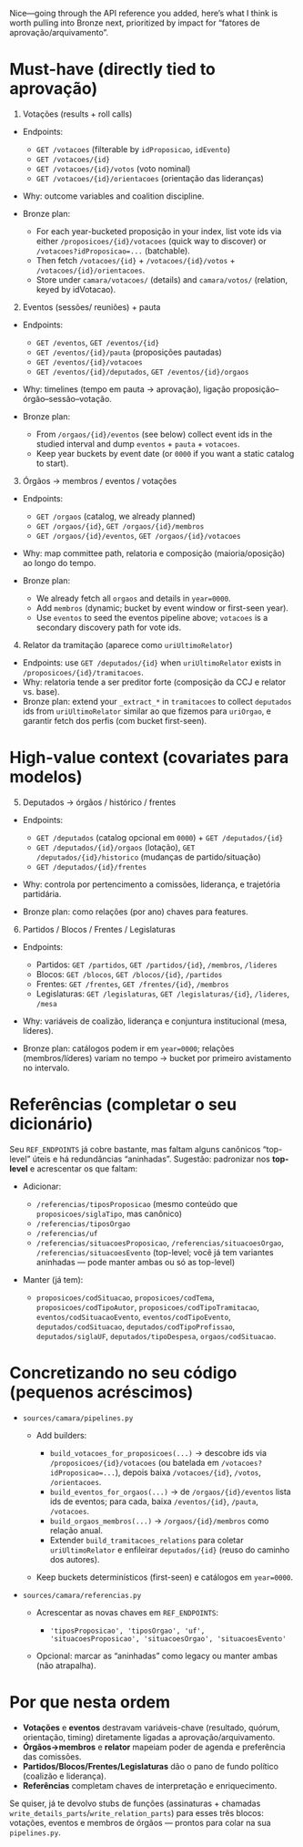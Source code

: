 Nice—going through the API reference you added, here’s what I think is worth pulling into Bronze next, prioritized by impact for “fatores de aprovação/arquivamento”.

# Must-have (directly tied to aprovação)

1. Votações (results + roll calls)

* Endpoints:

  * `GET /votacoes` (filterable by `idProposicao`, `idEvento`)
  * `GET /votacoes/{id}`
  * `GET /votacoes/{id}/votos` (voto nominal)
  * `GET /votacoes/{id}/orientacoes` (orientação das lideranças)
* Why: outcome variables and coalition discipline.
* Bronze plan:

  * For each year-bucketed proposição in your index, list vote ids via either `/proposicoes/{id}/votacoes` (quick way to discover) or `/votacoes?idProposicao=...` (batchable).
  * Then fetch `/votacoes/{id}` + `/votacoes/{id}/votos` + `/votacoes/{id}/orientacoes`.
  * Store under `camara/votacoes/` (details) and `camara/votos/` (relation, keyed by idVotacao).

2. Eventos (sessões/ reuniões) + pauta

* Endpoints:

  * `GET /eventos`, `GET /eventos/{id}`
  * `GET /eventos/{id}/pauta` (proposições pautadas)
  * `GET /eventos/{id}/votacoes`
  * `GET /eventos/{id}/deputados`, `GET /eventos/{id}/orgaos`
* Why: timelines (tempo em pauta → aprovação), ligação proposição–órgão–sessão–votação.
* Bronze plan:

  * From `/orgaos/{id}/eventos` (see below) collect event ids in the studied interval and dump `eventos` + `pauta` + `votacoes`.
  * Keep year buckets by event date (or `0000` if you want a static catalog to start).

3. Órgãos → membros / eventos / votações

* Endpoints:

  * `GET /orgaos` (catalog, we already planned)
  * `GET /orgaos/{id}`, `GET /orgaos/{id}/membros`
  * `GET /orgaos/{id}/eventos`, `GET /orgaos/{id}/votacoes`
* Why: map committee path, relatoria e composição (maioria/oposição) ao longo do tempo.
* Bronze plan:

  * We already fetch all `orgaos` and details in `year=0000`.
  * Add `membros` (dynamic; bucket by event window or first-seen year).
  * Use `eventos` to seed the eventos pipeline above; `votacoes` is a secondary discovery path for vote ids.

4. Relator da tramitação (aparece como `uriUltimoRelator`)

* Endpoints: use `GET /deputados/{id}` when `uriUltimoRelator` exists in `/proposicoes/{id}/tramitacoes`.
* Why: relatoria tende a ser preditor forte (composição da CCJ e relator vs. base).
* Bronze plan: extend your `_extract_*` in `tramitacoes` to collect `deputados` ids from `uriUltimoRelator` similar ao que fizemos para `uriOrgao`, e garantir fetch dos perfis (com bucket first-seen).

# High-value context (covariates para modelos)

5. Deputados → órgãos / histórico / frentes

* Endpoints:

  * `GET /deputados` (catalog opcional em `0000`) + `GET /deputados/{id}`
  * `GET /deputados/{id}/orgaos` (lotação), `GET /deputados/{id}/historico` (mudanças de partido/situação)
  * `GET /deputados/{id}/frentes`
* Why: controla por pertencimento a comissões, liderança, e trajetória partidária.
* Bronze plan: como relações (por ano) chaves para features.

6. Partidos / Blocos / Frentes / Legislaturas

* Endpoints:

  * Partidos: `GET /partidos`, `GET /partidos/{id}`, `/membros`, `/lideres`
  * Blocos: `GET /blocos`, `GET /blocos/{id}`, `/partidos`
  * Frentes: `GET /frentes`, `GET /frentes/{id}`, `/membros`
  * Legislaturas: `GET /legislaturas`, `GET /legislaturas/{id}`, `/lideres`, `/mesa`
* Why: variáveis de coalizão, liderança e conjuntura institucional (mesa, líderes).
* Bronze plan: catálogos podem ir em `year=0000`; relações (membros/líderes) variam no tempo → bucket por primeiro avistamento no intervalo.

# Referências (completar o seu dicionário)

Seu `REF_ENDPOINTS` já cobre bastante, mas faltam alguns canônicos “top-level” úteis e há redundâncias “aninhadas”. Sugestão: padronizar nos **top-level** e acrescentar os que faltam:

* Adicionar:

  * `/referencias/tiposProposicao` (mesmo conteúdo que `proposicoes/siglaTipo`, mas canônico)
  * `/referencias/tiposOrgao`
  * `/referencias/uf`
  * `/referencias/situacoesProposicao`, `/referencias/situacoesOrgao`, `/referencias/situacoesEvento` (top-level; você já tem variantes aninhadas — pode manter ambas ou só as top-level)
* Manter (já tem):

  * `proposicoes/codSituacao`, `proposicoes/codTema`, `proposicoes/codTipoAutor`, `proposicoes/codTipoTramitacao`, `eventos/codSituacaoEvento`, `eventos/codTipoEvento`, `deputados/codSituacao`, `deputados/codTipoProfissao`, `deputados/siglaUF`, `deputados/tipoDespesa`, `orgaos/codSituacao`.

# Concretizando no seu código (pequenos acréscimos)

* `sources/camara/pipelines.py`

  * Add builders:

    * `build_votacoes_for_proposicoes(...)` → descobre ids via `/proposicoes/{id}/votacoes` (ou batelada em `/votacoes?idProposicao=...`), depois baixa `/votacoes/{id}`, `/votos`, `/orientacoes`.
    * `build_eventos_for_orgaos(...)` → de `/orgaos/{id}/eventos` lista ids de eventos; para cada, baixa `/eventos/{id}`, `/pauta`, `/votacoes`.
    * `build_orgaos_membros(...)` → `/orgaos/{id}/membros` como relação anual.
    * Extender `build_tramitacoes_relations` para coletar `uriUltimoRelator` e enfileirar `deputados/{id}` (reuso do caminho dos autores).
  * Keep buckets determinísticos (first-seen) e catálogos em `year=0000`.

* `sources/camara/referencias.py`

  * Acrescentar as novas chaves em `REF_ENDPOINTS`:

    * `'tiposProposicao', 'tiposOrgao', 'uf', 'situacoesProposicao', 'situacoesOrgao', 'situacoesEvento'`
  * Opcional: marcar as “aninhadas” como legacy ou manter ambas (não atrapalha).

# Por que nesta ordem

* **Votações** e **eventos** destravam variáveis-chave (resultado, quórum, orientação, timing) diretamente ligadas a aprovação/arquivamento.
* **Órgãos→membros** e **relator** mapeiam poder de agenda e preferência das comissões.
* **Partidos/Blocos/Frentes/Legislaturas** dão o pano de fundo político (coalizão e liderança).
* **Referências** completam chaves de interpretação e enriquecimento.

Se quiser, já te devolvo stubs de funções (assinaturas + chamadas `write_details_parts`/`write_relation_parts`) para esses três blocos: votações, eventos e membros de órgãos — prontos para colar na sua `pipelines.py`.
